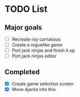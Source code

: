 # TODO List

## Major goals

-   [ ] Recreate roy carnassus
-   [ ] Create a roguelike game
-   [ ] Port jack ninjas and finish it up
-   [ ] Port jack ninjas editor

## Completed

-   [x] Create game selection screen
-   [x] Move 4jacks into this.
